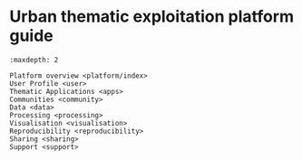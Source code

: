 # Urban thematic exploitation platform guide

```{toctree}
:maxdepth: 2

Platform overview <platform/index>
User Profile <user>
Thematic Applications <apps>
Communities <community>
Data <data>
Processing <processing>
Visualisation <visualisation>
Reproducibility <reproducibility>
Sharing <sharing>
Support <support>
```
